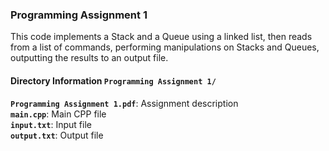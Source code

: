 ### Programming Assignment 1
This code implements a Stack and a Queue using a linked list, then
reads from a list of commands, performing manipulations on Stacks and 
Queues, outputting the results to an output file.

#### Directory Information `Programming Assignment 1/`
**`Programming Assignment 1.pdf`**: Assignment description   
**`main.cpp`**: Main CPP file   
**`input.txt`**: Input file   
**`output.txt`**: Output file   
